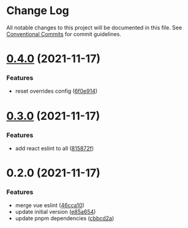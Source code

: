 # Change Log

All notable changes to this project will be documented in this file.
See [Conventional Commits](https://conventionalcommits.org) for commit guidelines.

# [0.4.0](https://github.com/anijs6/eslint-config/compare/@anijs/eslint-config@0.3.0...@anijs/eslint-config@0.4.0) (2021-11-17)


### Features

* reset overrides config ([6f0e914](https://github.com/anijs6/eslint-config/commit/6f0e91434e4f6707c750bc23476400ac368f25e0))





# [0.3.0](https://github.com/anijs6/eslint-config/compare/@anijs/eslint-config@0.2.0...@anijs/eslint-config@0.3.0) (2021-11-17)


### Features

* add react eslint to all ([815872f](https://github.com/anijs6/eslint-config/commit/815872ff2ad903bdd901c8ed6852ea4f29cbd525))





# 0.2.0 (2021-11-17)


### Features

* merge vue eslint ([46cca10](https://github.com/anijs6/eslint-config/commit/46cca10ae70ff6c0f21cb6b4675f490a6066868d))
* update initial version ([e85a654](https://github.com/anijs6/eslint-config/commit/e85a654d1dc6818d01b30fa98a134d1abb05b1bd))
* update pnpm dependencies ([cbbcd2a](https://github.com/anijs6/eslint-config/commit/cbbcd2a54b6b33817bc7e2afd448b13a18e04f1a))

